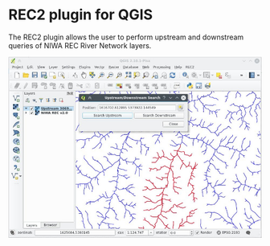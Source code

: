 REC2 plugin for QGIS
====================

The REC2 plugin allows the user to perform upstream and downstream queries of NIWA REC River Network layers.

![screenshot](rec2.jpg)
